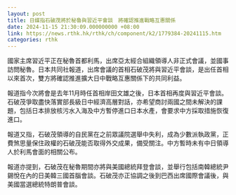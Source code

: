 ```yaml
---
layout: post
title: 日媒指石破茂將於秘魯與習近平會談　將確認推進戰略互惠關係
date: 2024-11-15 21:30:09.000000000 +08:00
link: https://news.rthk.hk/rthk/ch/component/k2/1779384-20241115.htm
categories: rthk
---
```


國家主席習近平正在秘魯首都利馬，出席亞太經合組織領導人非正式會議，並國事訪問秘魯。日本共同社報道，出席會議的首相石破茂將與習近平會談，是出任首相以來首次，雙方將確認推進擴大日中戰略互惠關係下的共同利益。

報道指今次將會是去年11月時任首相岸田文雄之後，日本首相再度與習近平會談。石破茂爭取盡快落實部長級日中經濟高層對話，亦希望商討兩國之間未解決的課題，包括日本排放核污水入海及中方暫停進口日本水產，會要求中方採取措施恢復進口。

報道又指，石破茂領導的自民黨在之前眾議院選舉中失利，成為少數派執政黨，正費煞思量保住政權的石破茂能否取得外交成果，備受關注。中方暫時未有中日領導人於利馬會面的相關公布。

報道亦提到，石破茂在秘魯期間亦將與美國總統拜登會談，並舉行包括南韓總統尹錫悅在內的日美韓三國首腦會談。石破茂亦正協調之後到巴西出席國際會議後，與美國當選總統特朗普會談。
